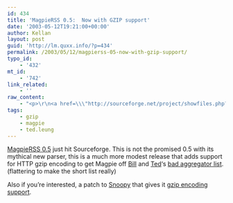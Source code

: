 ```yaml
---
id: 434
title: 'MagpieRSS 0.5:  Now with GZIP support'
date: '2003-05-12T19:21:00+00:00'
author: Kellan
layout: post
guid: 'http://lm.quxx.info/?p=434'
permalink: /2003/05/12/magpierss-05-now-with-gzip-support/
typo_id:
    - '432'
mt_id:
    - '742'
link_related:
    - ''
raw_content:
    - "<p>\r\n<a href=\\\"http://sourceforge.net/project/showfiles.php?group_id=55691&release_id=158897\\\">MagpieRSS 0.5</a> just hit Sourceforge.  This is not the promised 0.5 with its mythical new parser, this is a much more modest release that adds support for HTTP gzip encoding to get Magpie off <a href=\\\"http://www.syndic8.com/~wkearney/blogs/syndic8/\\\">Bill</a> and <a href=\\\"http://www.sauria.com/blog\\\">Ted</a>\\'s \r\n<a href=\\\"http://www.sauria.com/blog/2003/05/05#189\\\">bad aggregator list</a>.(flattering to make the short list really)\r\n</p>\r\n<p>\r\nAlso if you\\'re interested, a patch to <a href=\\\"http://snoopy.sf.net\\\">Snoopy</a> that gives it <a href=\\\"/snoopy_gzip.patch\\\">gzip encoding support</a>.\r\n</p>"
tags:
    - gzip
    - magpie
    - ted.leung
---
```


[MagpieRSS 0.5](http://sourceforge.net/project/showfiles.php?group_id=55691&release_id=158897) just hit Sourceforge. This is not the promised 0.5 with its mythical new parser, this is a much more modest release that adds support for HTTP gzip encoding to get Magpie off [Bill](http://www.syndic8.com/~wkearney/blogs/syndic8/) and [Ted](http://www.sauria.com/blog)‘s [bad aggregator list](http://www.sauria.com/blog/2003/05/05#189).(flattering to make the short list really)

Also if you’re interested, a patch to [Snoopy](http://snoopy.sf.net) that gives it [gzip encoding support](/snoopy_gzip.patch).